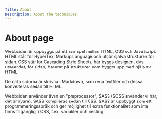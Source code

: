 ```yaml
---
Title: About
Description: About the techniques.
---
```


About page
==========================

Webbsidan är uppbyggd på ett samspel mellan HTML, CSS och JavaScript. HTML står för HyperText Markup Language och utgör själva strukturen för sidan. CSS står för Cascading Style Sheets, här byggs designen, dvs utseendet, för sidan, baserat på strukturen som byggts upp med hjälp av HTML.

De olika sidorna är skrivna i Markdown, som rena textfiler och dessa konverteras sedan till HTML.

Webbsidan använder även en "preprocessor", SASS (SCSS använder vi här, det är nyare). SASS kompileras sedan till CSS. SASS är uppbyggt som ett programmeringsspråk och ger möjlighet till extra funktionalitet som inte finns tillgängligt i CSS, t.ex. variabler och nesting.
